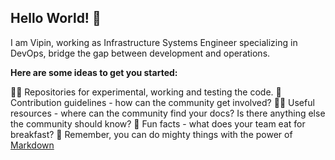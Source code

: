 ## Hello World! 👋
I am Vipin, working as Infrastructure Systems Engineer specializing in DevOps, bridge the gap between development and operations.


**Here are some ideas to get you started:**

🙋‍♀️ Repositories for experimental, working and testing the code.
🌈 Contribution guidelines - how can the community get involved?
👩‍💻 Useful resources - where can the community find your docs? Is there anything else the community should know?
🍿 Fun facts - what does your team eat for breakfast?
🧙 Remember, you can do mighty things with the power of [Markdown](https://docs.github.com/github/writing-on-github/getting-started-with-writing-and-formatting-on-github/basic-writing-and-formatting-syntax)

